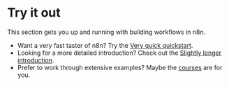 # Try it out

This section gets you up and running with building workflows in n8n.

* Want a very fast taster of n8n? Try the [Very quick quickstart](/try-it-out/quickstart/).
* Looking for a more detailed introduction? Check out the [Slightly longer introduction](/try-it-out/longer-introduction/).
* Prefer to work through extensive examples? Maybe the [courses](/courses/) are for you.
